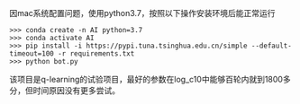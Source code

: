 因mac系统配置问题，使用python3.7，按照以下操作安装环境后能正常运行
    
    >>> conda create -n AI python=3.7
    >>> conda activate AI
    >>> pip install -i https://pypi.tuna.tsinghua.edu.cn/simple --default-timeout=100 -r requirements.txt
    >>> python bot.py

该项目是q-learning的试验项目，最好的参数在log_c10中能够百轮内就到1800多分，但时间原因没有更多尝试。